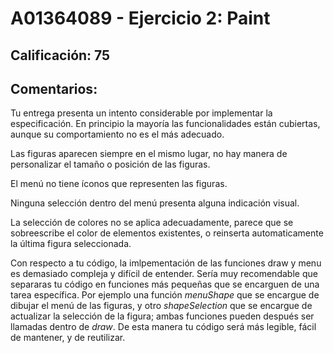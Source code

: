 # A01364089 - Ejercicio 2: Paint

## **Calificación**: 75

## **Comentarios**:

Tu entrega presenta un intento considerable por implementar la especificación. En principio la mayoría las funcionalidades están cubiertas, aunque su comportamiento no es el más adecuado.

Las figuras aparecen siempre en el mismo lugar, no hay manera de personalizar el tamaño o posición de las figuras.

El menú no tiene íconos que representen las figuras.

Ninguna selección dentro del menú presenta alguna indicación visual.

La selección de colores no se aplica adecuadamente, parece que se sobreescribe el color de elementos existentes, o reinserta automaticamente la última figura seleccionada.

Con respecto a tu código, la imlpementación de las funciones draw y menu es demasiado compleja y difícil de entender. Sería muy recomendable que separaras tu código en funciones más pequeñas que se encarguen de una tarea específica. Por ejemplo una función *menuShape* que se encargue de dibujar el menú de las figuras, y otro *shapeSelection* que se encargue de actualizar la selección de la figura; ambas funciones pueden después ser llamadas dentro de *draw*. De esta manera tu código será más legible, fácil de mantener, y de reutilizar.